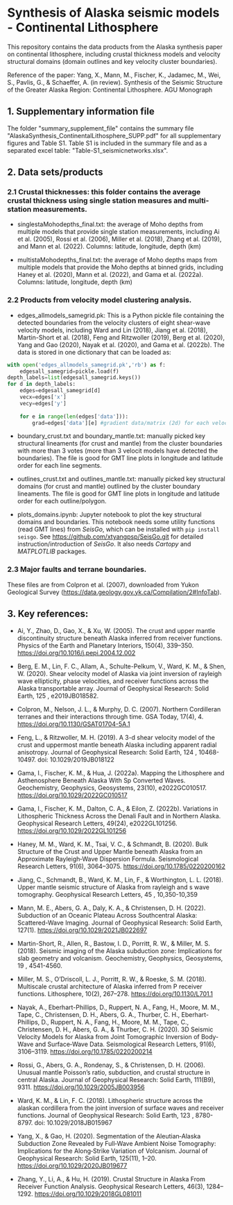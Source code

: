 # Synthesis of Alaska seismic models - Continental Lithosphere
This repository contains the data products from the Alaska synthesis paper on continental lithosphere, including crustal thickness models and velocity structural domains (domain outlines and key velocity cluster boundaries).

Reference of the paper: Yang, X., Mann, M., Fischer, K., Jadamec, M., Wei, S., Pavlis, G., & Schaeffer, A. (in review). Synthesis of the Seismic Structure of the Greater Alaska Region: Continental Lithosphere. AGU Monograph

## 1. Supplementary information file
The folder "summary_supplement_file" contains the summary file "AlaskaSynthesis_ContinentalLithosphere_SUPP.pdf" for all supplementary figures and Table S1. Table S1 is included in the summary file and as a separated excel table: "Table-S1_seismicnetworks.xlsx".

## 2. Data sets/products

### 2.1 Crustal thicknesses: this folder contains the average crustal thickness using single station measures and multi-station measurements.

* singlestaMohodepths_final.txt: the average of Moho depths from multiple models that provide single station measurements, including Ai et al. (2005), Rossi et al. (2006), Miller et al. (2018), Zhang et al. (2019), and Mann et al. (2022). Columns: latitude, longitude, depth (km)

* multistaMohodepths_final.txt: the average of Moho depths maps from multiple models that provide the Moho depths at binned grids, including Haney et al. (2020), Mann et al. (2022), and Gama et al. (2022a). Columns: latitude, longitude, depth (km)

### 2.2 Products from velocity model clustering analysis.

* edges_allmodels_samegrid.pk: This is a Python pickle file containing the detected boundaries from the velocity clusters of eight shear-wave velocity models, including Ward and Lin (2018), Jiang et al. (2018), Martin-Short et al. (2018), Feng and Ritzwoller (2019), Berg et al. (2020), Yang and Gao (2020), Nayak et al. (2020), and Gama et al. (2022b). The data is stored in one dictionary that can be loaded as:

```python
with open('edges_allmodels_samegrid.pk','rb') as f:
    edgesall_samegrid=pickle.load(f)
depth_labels=list(edgesall_samegrid.keys())
for d in depth_labels:
	edges=edgesall_samegrid[d]
    vecx=edges['x']
    vecy=edges['y']
    		
    for e in range(len(edges['data'])):
        grad=edges['data'][e] #gradient data/matrix (2d) for each velocity model.
```

* boundary_crust.txt and boundary_mantle.txt: manually picked key structural lineaments (for crust and mantle) from the cluster boundaries with more than 3 votes (more than 3 velocit models have detected the boundaries). The file is good for GMT line plots in longitude and latitude order for each line segments.

* outlines_crust.txt and outlines_mantle.txt: manually picked key structural domains (for crust and mantle) outlined by the cluster boundary lineaments. The file is good for GMT line plots in longitude and latitude order for each outline/polygon.

* plots_domains.ipynb: Jupyter notebook to plot the key structural domains and boundaries. This notebook needs some utility functions (read GMT lines) from *SeisGo*, which can be installed with ```pip install seisgo```. See https://github.com/xtyangpsp/SeisGo.git for detailed instruction/introduction of *SeisGo*. It also needs *Cartopy* and *MATPLOTLIB* packages.

### 2.3 Major faults and terrane boundaries.
These files are from Colpron et al. (2007), downloaded from Yukon Geological Survey (https://data.geology.gov.yk.ca/Compilation/2#InfoTab).

## 3. Key references:
* Ai, Y., Zhao, D., Gao, X., &#38; Xu, W. (2005). The crust and upper mantle discontinuity structure beneath Alaska inferred from receiver functions. Physics of the Earth and Planetary Interiors, 150(4), 339–350. https://doi.org/10.1016/j.pepi.2004.12.002

* Berg, E. M., Lin, F. C., Allam, A., Schulte-Pelkum, V., Ward, K. M., & Shen, W. (2020). Shear velocity model of Alaska via joint inversion of rayleigh wave ellipticity, phase velocities, and receiver functions across the Alaska transportable array. Journal of Geophysical Research: Solid Earth, 125 , e2019JB018582. 

* Colpron, M., Nelson, J. L., & Murphy, D. C. (2007). Northern Cordilleran terranes and their interactions through time. GSA Today, 17(4), 4. https://doi.org/10.1130/GSAT01704-5A.1

* Feng, L., & Ritzwoller, M. H. (2019). A 3-d shear velocity model of the crust and uppermost mantle beneath Alaska including apparent radial anisotropy. Journal of Geophysical Research: Solid Earth, 124 , 10468-10497. doi: 10.1029/2019JB018122

* Gama, I., Fischer, K. M., & Hua, J. (2022a). Mapping the Lithosphere and Asthenosphere Beneath Alaska With Sp Converted Waves. Geochemistry, Geophysics, Geosystems, 23(10), e2022GC010517. https://doi.org/10.1029/2022GC010517

* Gama, I., Fischer, K. M., Dalton, C. A., & Eilon, Z. (2022b). Variations in Lithospheric Thickness Across the Denali Fault and in Northern Alaska. Geophysical Research Letters, 49(24), e2022GL101256. https://doi.org/10.1029/2022GL101256

* Haney, M. M., Ward, K. M., Tsai, V. C., & Schmandt, B. (2020). Bulk Structure of the Crust and Upper Mantle beneath Alaska from an Approximate Rayleigh‐Wave Dispersion Formula. Seismological Research Letters, 91(6), 3064–3075. https://doi.org/10.1785/0220200162

* Jiang, C., Schmandt, B., Ward, K. M., Lin, F., & Worthington, L. L. (2018). Upper mantle seismic structure of Alaska from rayleigh and s wave tomography. Geophysical Research Letters, 45 , 10,350-10,359

* Mann, M. E., Abers, G. A., Daly, K. A., & Christensen, D. H. (2022). Subduction of an Oceanic Plateau Across Southcentral Alaska: Scattered-Wave Imaging. Journal of Geophysical Research: Solid Earth, 127(1). https://doi.org/10.1029/2021JB022697

* Martin-Short, R., Allen, R., Bastow, I. D., Porritt, R. W., & Miller, M. S. (2018). Seismic imaging of the Alaska subduction zone: Implications for slab geometry and volcanism. Geochemistry, Geophysics, Geosystems, 19 , 4541-4560.

* Miller, M. S., O’Driscoll, L. J., Porritt, R. W., & Roeske, S. M. (2018). Multiscale crustal architecture of Alaska inferred from P receiver functions. Lithosphere, 10(2), 267–278. https://doi.org/10.1130/L701.1

* Nayak, A., Eberhart-Phillips, D., Ruppert, N. A., Fang, H., Moore, M. M., Tape, C., Christensen, D. H., Abers, G. A., Thurber, C. H., Eberhart-Phillips, D., Ruppert, N. A., Fang, H., Moore, M. M., Tape, C., Christensen, D. H., Abers, G. A., & Thurber, C. H. (2020). 3D Seismic Velocity Models for Alaska from Joint Tomographic Inversion of Body‐Wave and Surface‐Wave Data. Seismological Research Letters, 91(6), 3106–3119. https://doi.org/10.1785/0220200214

* Rossi, G., Abers, G. A., Rondenay, S., & Christensen, D. H. (2006). Unusual mantle Poisson’s ratio, subduction, and crustal structure in central Alaska. Journal of Geophysical Research: Solid Earth, 111(B9), 9311. https://doi.org/10.1029/2005JB003956

* Ward, K. M., & Lin, F. C. (2018). Lithospheric structure across the alaskan cordillera from the joint inversion of surface waves and receiver functions. Journal of Geophysical Research: Solid Earth, 123 , 8780-8797. doi: 10.1029/2018JB015967

* Yang, X., & Gao, H. (2020). Segmentation of the Aleutian‐Alaska Subduction Zone Revealed by Full‐Wave Ambient Noise Tomography: Implications for the Along‐Strike Variation of Volcanism. Journal of Geophysical Research: Solid Earth, 125(11), 1–20. https://doi.org/10.1029/2020JB019677

* Zhang, Y., Li, A., & Hu, H. (2019). Crustal Structure in Alaska From Receiver Function Analysis. Geophysical Research Letters, 46(3), 1284–1292. https://doi.org/10.1029/2018GL081011
